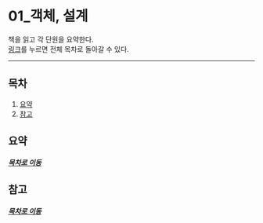 01_객체, 설계
=====
책을 읽고 각 단원을 요약한다.  
[링크](README.md)를 누르면 전체 목차로 돌아갈 수 있다.
- - -
## 목차
1. [요약](#요약)
2. [참고](#참고)

## 요약

##### [목차로 이동](#목차)

## 참고

##### [목차로 이동](#목차)
